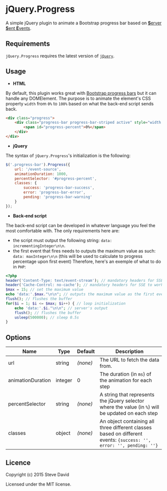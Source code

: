 # jQuery.Progress
A simple jQuery plugin to animate a Bootstrap progress bar based on [**S**erver **S**ent **E**vents](http://www.w3.org/TR/2011/WD-eventsource-20110208).

## Requirements
`jQuery.Progress` requires the latest version of [`jQuery`](https://jquery.com/download/).

## Usage
* **HTML**

By default, this plugin works great with [Bootstrap progress bars](http://getbootstrap.com/components/#progress) but it can handle any DOMElement. The purpose is to animate the element's CSS property `width` from `0%` to `100%` based on what the back-end script sends back.
```html
<div class="progress">
    <div class="progress-bar progress-bar-striped active" style="width: 0%">
        <span id="progress-percent">0%</span>
    </div>
</div>
```

* **jQuery**

The syntax of `jQuery.Progress`'s initialization is the following:
```javascript
$('.progress-bar').Progress({
    url: '/event-source',
    animationDuration: 1000,
    percentSelector: '#progress-percent',
    classes: {
        success: 'progress-bar-success',
        error: 'progress-bar-error',
        pending: 'progress-bar-warning'
    }
});
```

* **Back-end script**

The back-end script can be developed in whatever language you feel the most comfortable with. The only requirements here are:
* the script must output the following string: `data: incrementingInteger\n\n`.
* the first event that fires needs to outputs the maximum value as such: `data: maxInteger\n\n` (this will be used to calculate to progress percentage upon first event)
Therefore, here's an exemple of what to do in `PHP`:
```PHP
<?php
header('Content-Type: text/event-stream'); // mandatory headers for SSE to work
header('Cache-Control: no-cache'); // mandatory headers for SSE to work
$max = 15; // set the maximum value
echo 'data:'.$max."\n\n"; // outputs the maximum value as the first event
flush(); // flushes the buffer
for($i = 1; $i <= $max; $i++) { // loop initialization
    echo 'data:'.$i."\n\n"; // server's output
    flush(); // flushes the buffer
    usleep(500000); // sleep 0.5s
}
```


## Options
Name | Type | Default | Description
------------ | ------------- | ------------- | -------------
url | string | *(none)* | The URL to fetch the data from.
animationDuration | integer | 0 | The duration (in `ms`) of the animation for each step
percentSelector | string | *(none)* | A string that represents the jQuery selector where the value (in `%`) will be updated on each step
classes | object | *(none)* | An object containing all three different classes based on different events: `{success: '', error: '', pending: ''}`

## Licence
Copyright (c) 2015 Steve David

Licensed under the MIT license.
